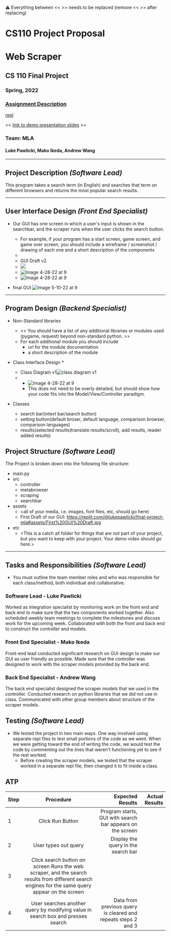 :warning: Everything between << >> needs to be replaced (remove << >> after replacing)
# CS110 Project Proposal
# Web Scraper
## CS 110 Final Project
### Spring, 2022
### [Assignment Description](https://docs.google.com/document/d/1H4R6yLL7som1lglyXWZ04RvTp_RvRFCCBn6sqv-82ps/edit#)

[repl](https://replit.com/join/aqhcnsdthp-lukepawlicki) 

<< [link to demo presentation slides](#) >>

### Team:  MLA 
#### Luke Pawlicki, Mako Ikeda, Andrew Wang 

***

## Project Description *(Software Lead)*

This program takes a search term (in English) and searches that term on different browsers and returns the most popular search results.
***    

## User Interface Design *(Front End Specialist)*

* Our GUI has one screen in which a user's input is shown in the searchbar, and the scraper runs when the user clicks the search button.
    * For example, if your program has a start screen, game screen, and game over screen, you should include a wireframe / screenshot / drawing of each one and a short description of the components
    * 
    * GUI Draft v2
    * ![](Image%204-28-22%20at%209.24%20AM.jpg)
    * ![Image 4-28-22 at 9](Image%204-28-22%20at%209_2.jpg)
    * ![Image 4-28-22 at 9](Image%204-28-22%20at%209_3.jpg)

* final GUI
![Image 5-10-22 at 9](Image%205-10-22%20at%209.40%20PM.jpg)


***        

## Program Design *(Backend Specialist)*

* Non-Standard libraries
    * << You should have a list of any additional libraries or modules used (pygame, request) beyond non-standard python. >>
    * For each additional module you should include
        * url for the module documentation
        * a short description of the module
* Class Interface Design
  *
  
     * Class Diagram v1![class diagram v1](assets/class_diagram_v1.jpg)
  *
      * ![Image 4-28-22 at 9](Image%204-28-22%20at%209_5.jpg)
    * This does not need to be overly detailed, but should show how your code fits into the Model/View/Controller paradigm.
* Classes
    * search bar(intext bar/search button)
    * setting button(default broser, default language, comparison browser, comparison languages)
    * results(selected results(translate results/scroll), add results, reader added results)

## Project Structure *(Software Lead)*

The Project is broken down into the following file structure:

* main.py
* src
    * controller
    * metabrowser
    * scraping
    * searchbar
* assets
    * <all of your media, i.e. images, font files, etc, should go here)
    * First Draft of our GUI: https://replit.com/@lukepawlicki/final-project-mla#assets/First%20GUI%20Draft.jpg
* etc
    * <This is a catch all folder for things that are not part of your project, but you want to keep with your project. Your demo video should go here.>

***

## Tasks and Responsibilities *(Software Lead)*

   * You must outline the team member roles and who was responsible for each class/method, both individual and collaborative.

### Software Lead - Luke Pawlicki

Worked as integration specialist by monitoring work on the front end and back end to make sure that the two components worked together. Also scheduled weekly team meetings to complete the milestones and discuss work for the upcoming week. Collaborated with both the front and back end to construct the controller and models. 

### Front End Specialist - Mako Ikeda

Front-end lead conducted significant research on GUI design to make our GUI as user friendly as possible. Made sure that the controller was designed to work with the scraper models provided by the back end. 

### Back End Specialist - Andrew Wang

The back end specialist designed the scraper models that we used in the controller. Conducted research on python libraries that we did not use in class. Communicated with other group members about structure of the scraper models.

## Testing *(Software Lead)*

* We tested the project in two main ways. One way involved using separate repl files to test small portions of the code as we went. When we were getting toward the end of writing the code, we would test the code by commenting out the lines that weren't functioning yet to see if the rest worked.  
    * Before creating the scraper models, we tested that the scraper worked in a separate repl file, then changed it to fit inside a class. 

## ATP

| Step         | Procedure       | Expected Results  | Actual Results| 
|:----------------------|:-------------:| -----------------:| -----------:|
| 1 | Click Run Button |Program starts, GUI with search bar appears on the screen  |    
|  2  | User types out query  | Display the query in the search bar| 
| 3 | Click search button on screen Runs the web scraper, and the search results from different search engines for the same query appear on the screen | 
| 4 | User searches another query by modifying value in search box and presses search| Data from previous query is cleared and repeats steps 2 and 3|


